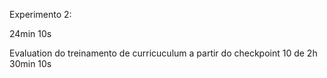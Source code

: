 Experimento 2:

24min 10s

Evaluation do treinamento de curricuculum a partir do checkpoint 10 de 2h 30min 10s